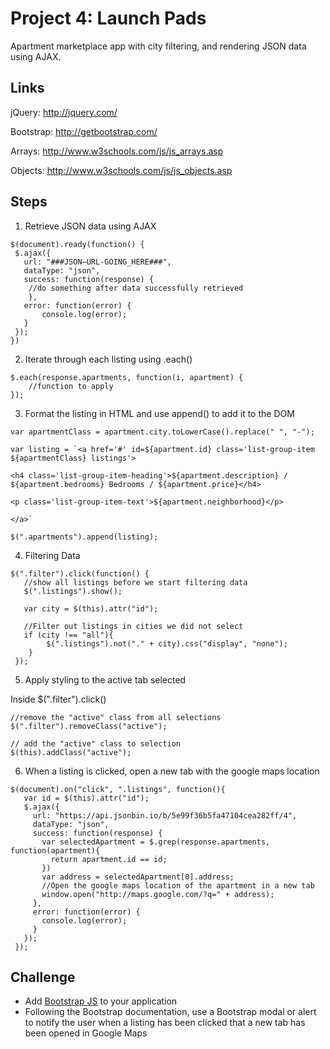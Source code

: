# Project 4: Launch Pads

Apartment marketplace app with city filtering, and rendering JSON data using AJAX.

## Links

jQuery: http://jquery.com/

Bootstrap: http://getbootstrap.com/

Arrays: http://www.w3schools.com/js/js_arrays.asp

Objects: http://www.w3schools.com/js/js_objects.asp

## Steps
1) Retrieve JSON data using AJAX
```
$(document).ready(function() {
 $.ajax({
   url: "###JSON—URL-GOING_HERE###",
   dataType: "json",
   success: function(response) {
	//do something after data successfully retrieved   
	},
   error: function(error) {
       console.log(error);
   }
 });
})
```

2) Iterate through each listing using .each()
```
$.each(response.apartments, function(i, apartment) {
	//function to apply
});
```

3) Format the listing in HTML and use append() to add it to the DOM
```
var apartmentClass = apartment.city.toLowerCase().replace(" ", "-");

var listing = `<a href='#' id=${apartment.id} class='list-group-item ${apartmentClass} listings'>

<h4 class='list-group-item-heading'>${apartment.description} / ${apartment.bedrooms} Bedrooms / ${apartment.price}</h4>

<p class='list-group-item-text'>${apartment.neighborhood}</p>

</a>`

$(".apartments").append(listing);
```
4) Filtering Data
```
$(".filter").click(function() {
   //show all listings before we start filtering data
   $(".listings").show();
   
   var city = $(this).attr("id");
   
   //Filter out listings in cities we did not select
   if (city !== "all"){
 		$(".listings").not("." + city).css("display", "none");
 	}
 });
```

5) Apply styling to the active tab selected

Inside $(".filter").click()
```
//remove the "active" class from all selections
$(".filter").removeClass("active");

// add the "active" class to selection
$(this).addClass("active");
```

6) When a listing is clicked, open a new tab with the google maps location
```
$(document).on("click", ".listings", function(){
   var id = $(this).attr("id");
   $.ajax({
     url: "https://api.jsonbin.io/b/5e99f36b5fa47104cea282ff/4",
     dataType: "json",
     success: function(response) {
       var selectedApartment = $.grep(response.apartments, function(apartment){
         return apartment.id == id;
       })
       var address = selectedApartment[0].address;
       //Open the google maps location of the apartment in a new tab
       window.open("http://maps.google.com/?q=" + address);
     },
     error: function(error) {
       console.log(error);
     }
   });
 });
```

## Challenge
* Add [Bootstrap JS](https://maxcdn.bootstrapcdn.com/bootstrap/3.3.5/js/bootstrap.min.js) to your application
* Following the Bootstrap documentation, use a Bootstrap modal or alert to notify the user when a listing has been clicked that a new tab has been opened in Google Maps

